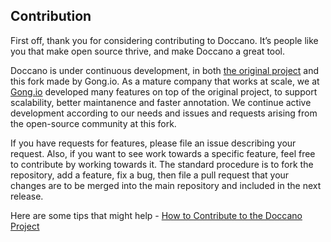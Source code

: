 ## Contribution

First off, thank you for considering contributing to Doccano. It’s people like you that make open source thrive, and make Doccano a great tool.

Doccano is under continuous development, in both [the original project](https://github.com/chakki-works/doccano) and this fork made by Gong.io. As a mature company that works at scale, we at [Gong.io](https://gong.io) developed many features on top of the original project, to support scalability, better maintanence and faster annotation. We continue active development according to our needs and issues and requests arising from the open-source community at this fork.

If you have requests for features, please file an issue describing your request. Also, if you want to see work towards a specific feature, feel free to contribute by working towards it. The standard procedure is to fork the repository, add a feature, fix a bug, then file a pull request that your changes are to be merged into the main repository and included in the next release.

Here are some tips that might help - [How to Contribute to the Doccano Project](https://github.com/chakki-works/doccano/wiki/How-to-Contribute-to-Doccano-Project)
